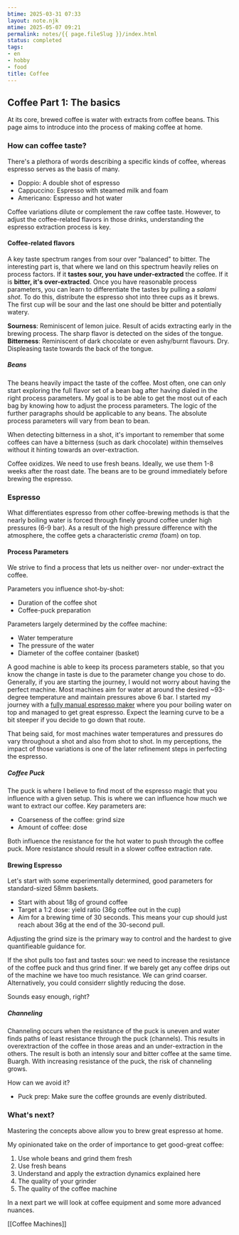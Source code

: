 ```yaml
---
btime: 2025-03-31 07:33
layout: note.njk
mtime: 2025-05-07 09:21
permalink: notes/{{ page.fileSlug }}/index.html
status: completed
tags:
- en
- hobby
- food
title: Coffee
---
```

## Coffee Part 1: The basics
At its core, brewed coffee is water with extracts from coffee beans. This page aims to introduce into the process of making coffee at home.

### How can coffee taste?

There's a plethora of words describing a specific kinds of coffee, whereas espresso serves as the basis of many.

- Doppio: A double shot of espresso
- Cappuccino: Espresso with steamed milk and foam
- Americano: Espresso and hot water

Coffee variations dilute or complement the raw coffee taste.
However, to adjust the coffee-related flavors in those drinks, understanding the espresso extraction process is key.

#### Coffee-related flavors
A key taste spectrum ranges from sour over "balanced" to bitter. The interesting part is, that where we land on this spectrum heavily relies on process factors. If it **tastes sour, you have under-extracted** the coffee. If it is **bitter, it's over-extracted**.
Once you have reasonable process parameters, you can learn to differentiate the tastes by pulling a *salami shot*. To do this, distribute the espresso shot into three cups as it brews. The first cup will be sour and the last one should be bitter and potentially watery.

**Sourness**: Reminiscent of lemon juice. Result of acids extracting early in the brewing process. The sharp flavor is detected on the sides of the tongue.
**Bitterness**: Reminiscent of dark chocolate or even ashy/burnt flavours. Dry. Displeasing taste towards the back of the tongue.

##### Beans
The beans heavily impact the taste of the coffee. Most often, one can only start exploring the full flavor set of a bean bag after having dialed in the right process parameters. My goal is to be able to get the most out of each bag by knowing how to adjust the process parameters. The logic of the further paragraphs should be applicable to any beans. The absolute process parameters will vary from bean to bean.

When detecting bitterness in a shot, it's important to remember that some coffees can have a bitterness (such as dark chocolate) within themselves without it hinting towards an over-extraction.

Coffee oxidizes. We need to use fresh beans. Ideally, we use them 1-8 weeks after the roast date. The beans are to be ground immediately before brewing the espresso.

### Espresso
What differentiates espresso from other coffee-brewing methods is that the nearly boiling water is forced through finely ground coffee under high pressures (6-9 bar). As a result of the high pressure difference with the atmosphere, the coffee gets a characteristic *crema* (foam) on top.

#### Process Parameters
We strive to find a process that lets us neither over- nor under-extract the coffee.

Parameters you influence shot-by-shot:
- Duration of the coffee shot
- Coffee-puck preparation

Parameters largely determined by the coffee machine:
- Water temperature
- The pressure of the water
- Diameter of the coffee container (basket)

A good machine is able to keep its process parameters stable, so that you know the change in taste is due to the parameter change you chose to do. Generally, if you are starting the journey, I would not worry about having the perfect machine.
Most machines aim for water at around the desired ~93-degree temperature and maintain pressures above 6 bar. I started my journey with a [fully manual espresso maker](https://www.rok.coffee/espressogc) where you pour boiling water on top and managed to get great espresso. Expect the learning curve to be a bit steeper if you decide to go down that route.

That being said, for most machines water temperatures and pressures do vary throughout a shot and also from shot to shot. In my perceptions, the impact of those variations is one of the later refinement steps in perfecting the espresso.

##### Coffee Puck
The puck is where I believe to find most of the espresso magic that you influence with a given setup. This is where we can influence how much we want to extract our coffee.
Key parameters are:
- Coarseness of the coffee: grind size
- Amount of coffee: dose

Both influence the resistance for the hot water to push through the coffee puck. More resistance should result in a slower coffee extraction rate.

#### Brewing Espresso
Let's start with some experimentally determined, good parameters for standard-sized 58mm baskets.
- Start with about 18g of ground coffee
- Target a 1:2 dose: yield ratio (36g coffee out in the cup)
- Aim for a brewing time of 30 seconds. This means your cup should just reach about 36g at the end of the 30-second pull.

Adjusting the grind size is the primary way to control and the hardest to give quantifieable guidance for.

If the shot pulls too fast and tastes sour: we need to increase the resistance of the coffee puck and thus grind finer.
If we barely get any coffee drips out of the machine we have too much resistance. We can grind coarser. Alternatively, you could considerr slightly reducing the dose.

Sounds easy enough, right?
##### Channeling
Channeling occurs when the resistance of the puck is uneven and water finds paths of least resistance through the puck (channels). This results in overextraction of the coffee in those areas and an under-extraction in the others. The result is both an intensly sour and bitter coffee at the same time. Buargh.
With increasing resistance of the puck, the risk of channeling grows.

How can we avoid it?
- Puck prep: Make sure the coffee grounds are evenly distributed.

### What's next?
Mastering the concepts above allow you to brew great espresso at home.

My opinionated take on the order of importance to get good-great coffee:
1. Use whole beans and grind them fresh
2. Use fresh beans
3. Understand and apply the extraction dynamics explained here
4. The quality of your grinder
5. The quality of the coffee machine

In a next part we will look at coffee equipment and some more advanced nuances.

[[Coffee Machines]]